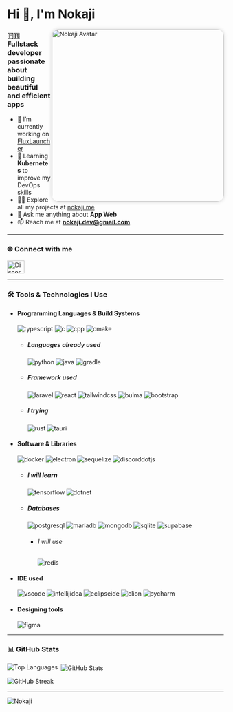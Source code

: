 <!-- Template Readme Inspired from https://github.com/Chaika9/Chaika9/blob/main/README.md -->
<div align="left">
  <h1>Hi 👋, I'm Nokaji</h1>
  <img align="right" src="https://nokaji.me/ressources/img/new_nokaji.png" alt="Nokaji Avatar" height="400" style="border-radius: 16px; box-shadow: 0 0 10px rgba(0,0,0,0.2);">

  <h3>🇫🇷 Fullstack developer passionate about building beautiful and efficient apps</h3>

  - 🔭 I’m currently working on [FluxLauncher](https://discord.com/invite/X728dTsDj2)  
  - 🌱 Learning **Kubernetes** to improve my DevOps skills  
  - 👨‍💻 Explore all my projects at [nokaji.me](https://nokaji.me)  
  - 💬 Ask me anything about **App Web**
  - 📫 Reach me at **nokaji.dev@gmail.com**  
</div>

---

### 🌐 Connect with me

<p align="left">
  <a href="https://discord.com/invite/X728dTsDj2" target="_blank">
    <img src="https://raw.githubusercontent.com/rahuldkjain/github-profile-readme-generator/master/src/images/icons/Social/discord.svg" alt="Discord" height="30" width="40" />
  </a>
</p>


---

### 🛠️ Tools & Technologies I Use
- <h4> Programming  Languages & Build Systems </h4>
    <img src="https://img.shields.io/badge/typescript-3178C6?logo=typescript&style=for-the-badge&logoColor=white" alt="typescript"/>
    <img src="https://img.shields.io/badge/C-00599C?logo=c&style=for-the-badge&logoColor=white" alt="c"/>
    <img src="https://img.shields.io/badge/C%2B%2B-00599C?logo=cplusplus&style=for-the-badge&logoColor=white" alt="cpp"/>
    <img src="https://img.shields.io/badge/cmake-064F8C?logo=cmake&style=for-the-badge&logoColor=white" alt="cmake"/>
    
    - <h5> Languages already used </h5>
        <img src="https://img.shields.io/badge/python-3776AB?logo=python&style=for-the-badge&logoColor=white" alt="python"/>
        <img src="https://img.shields.io/badge/java-FC4C02?logo=java&style=for-the-badge&logoColor=white" alt="java"/>
        <img src="https://img.shields.io/badge/gradle-02303A?logo=gradle&style=for-the-badge&logoColor=white" alt="gradle"/>
        
    - <h5> Framework used</h5>
        <img src="https://img.shields.io/badge/laravel-FF2D20?logo=laravel&style=for-the-badge&logoColor=white" alt="laravel"/>
        <img src="https://img.shields.io/badge/react-4EAEC9?logo=react&style=for-the-badge&logoColor=white" alt="react"/>
        <img src="https://img.shields.io/badge/tailwindcss-06B6D4?logo=tailwindcss&style=for-the-badge&logoColor=white" alt="tailwindcss"/>
        <img src="https://img.shields.io/badge/bulma-00D1B2?logo=bulma&style=for-the-badge&logoColor=white" alt="bulma"/>
        <img src="https://img.shields.io/badge/bootstrap-7952B3?logo=bootstrap&style=for-the-badge&logoColor=white" alt="bootstrap"/>
    - <h5> I trying </h5>
        <img src="https://img.shields.io/badge/rust-000000?logo=rust&style=for-the-badge&logoColor=white" alt="rust"/>
        <img src="https://img.shields.io/badge/tauri-24C8D8?logo=tauri&style=for-the-badge&logoColor=white" alt="tauri"/>
        
- <h4> Software & Libraries </h4>
    <img src="https://img.shields.io/badge/docker-2496ED?logo=docker&style=for-the-badge&logoColor=white" alt="docker"/>
    <img src="https://img.shields.io/badge/electron-47848F?logo=electron&style=for-the-badge&logoColor=white" alt="electron"/>
    <img src="https://img.shields.io/badge/sequelize-52B0E7?logo=sequelize&style=for-the-badge&logoColor=white" alt="sequelize"/>
    <img src="https://img.shields.io/badge/discord.js-5865F2?logo=discorddotjs&style=for-the-badge&logoColor=white" alt="discorddotjs"/>

    - <h5> I will learn </h5>
        <img src="https://img.shields.io/badge/tensorflow-FF6F00?logo=tensorflow&style=for-the-badge&logoColor=white" alt="tensorflow"/>
        <img src="https://img.shields.io/badge/.net-512BD4?logo=dotnet&style=for-the-badge&logoColor=white" alt="dotnet"/>
    
    - <h5> Databases </h5>
        <img src="https://img.shields.io/badge/postgresql-4169E1?logo=postgresql&style=for-the-badge&logoColor=white" alt="postgresql"/>
        <img src="https://img.shields.io/badge/mariadb-003545?logo=mariadb&style=for-the-badge&logoColor=white" alt="mariadb"/>
        <img src="https://img.shields.io/badge/mongodb-47A248?logo=mongodb&style=for-the-badge&logoColor=white" alt="mongodb"/>
        <img src="https://img.shields.io/badge/sqlite-003B57?logo=sqlite&style=for-the-badge&logoColor=white" alt="sqlite"/>
        <img src="https://img.shields.io/badge/supabase-3FCF8E?logo=supabase&style=for-the-badge&logoColor=white" alt="supabase"/>

        - <h6> I will use </h6>
            <img src="https://img.shields.io/badge/redis-DC382D?logo=redis&style=for-the-badge&logoColor=white" alt="redis"/>

- <h4> IDE used </h4>
    <img src="https://img.shields.io/badge/vscode-2F80ED?logo=vscode&style=for-the-badge&logoColor=white" alt="vscode"/>
    <img src="https://img.shields.io/badge/intellij idea-A0529C?logo=intellijidea&style=for-the-badge&logoColor=white" alt="intellijidea"/>
    <img src="https://img.shields.io/badge/eclipse ide-2C2255?logo=eclipseide&style=for-the-badge&logoColor=white" alt="eclipseide"/>
    <img src="https://img.shields.io/badge/clion-009BE3?logo=clion&style=for-the-badge&logoColor=white" alt="clion"/>
    <img src="https://img.shields.io/badge/pycharm-3AB959?logo=pycharm&style=for-the-badge&fontColor=white&logoColor=white" alt="pycharm"/>
    
- <h4> Designing tools </h4>
    <img src="https://img.shields.io/badge/Figma-F24E1E?style=for-the-badge&logo=figma&logoColor=white" alt="figma" />
---


### 📊 GitHub Stats

<p>
  <img align="left" src="https://github-readme-stats.vercel.app/api/top-langs?username=nokaji&show_icons=true&locale=en&layout=compact&theme=dark" alt="Top Languages" />
</p>

<p>&nbsp;<img align="center" src="https://github-readme-stats.vercel.app/api?username=nokaji&show_icons=true&locale=en&theme=dark" alt="GitHub Stats" /></p>

<p><img align="center" src="https://github-readme-streak-stats.herokuapp.com/?user=nokaji&theme=dark" alt="GitHub Streak" /></p>

---

![Nokaji](https://count.getloli.com/get/@Nokaji?theme=booru-vp)
